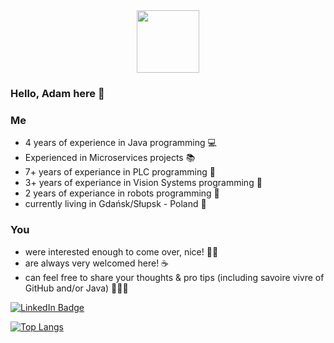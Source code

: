   <div id="header" align="center">
  <img src="https://media.giphy.com/media/M9gbBd9nbDrOTu1Mqx/giphy.gif" width="100"/>
</div>


### Hello, Adam here 👋

### Me

- 4 years of experience in Java programming :computer:
- Experienced in Microservices projects :books:
- 7+ years of experiance in PLC programming :rocket: 
- 3+ years of experiance in Vision Systems programming :eyes:
- 2 years of experiance in robots programming :robot:
- currently living in Gdańsk/Słupsk - Poland :house_with_garden:

### You

- were interested enough to come over, nice! ✋🏽
- are always very welcomed here! ☕
- can feel free to share your thoughts & pro tips (including savoire vivre of GitHub and/or Java) 👨🏼‍🏫


<div id="badges">
  <a href="https://www.linkedin.com/in/adam-wrutniak-a132421bb">
    <img src="https://img.shields.io/badge/LinkedIn-blue?style=for-the-badge&logo=linkedin&logoColor=white" alt="LinkedIn Badge"/>
  </a> 







[![Top Langs](https://github-readme-stats.vercel.app/api/top-langs/?username=Adamwaa&show_icons=true&bg_color=00000000)](https://github.com/anuraghazra/github-readme-stats)
